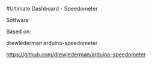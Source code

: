 #Ultimate Dashboard - Speedometer



Software

Based on:

drewlederman arduino-speedometer


https://github.com/drewlederman/arduino-speedometer


